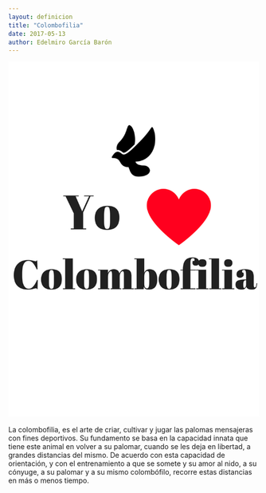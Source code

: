 ```yaml
---
layout: definicion
title: "Colombofilia"
date: 2017-05-13
author: Edelmiro García Barón
---
```


<img src="/images/Yo.png">

La colombofilia, es el arte de criar, cultivar y jugar las palomas mensajeras con fines deportivos. Su fundamento se basa en la capacidad innata que tiene este animal en volver a su palomar, cuando se les deja en libertad, a grandes distancias del mismo. De acuerdo con esta capacidad de orientación, y con el entrenamiento a que se somete y su amor al nido, a su cónyuge, a su palomar y a su mismo colombófilo, recorre estas distancias en más o menos tiempo.
